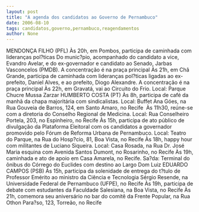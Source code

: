```yaml
---
layout: post
title: "A agenda dos candidatos ao Governo de Pernambuco"
date: 2006-08-10
tags: candidatos,governo,pernambuco,reagendamentos
author: None
---
```


MENDONÇA FILHO (PFL)
Às 20h, em Pombos, participa de caminhada com lideranças pol?ticas Do munic?pio, acompanhado do candidato a vice, Evandro Avelar, e do ex-governador e candidato ao Senado, Jarbas Vasconcelos (PMDB). A concentração é na praça principal
Às 21h, em Chã Grande, participa de caminhada com lideranças pol?ticas ligadas ao ex-prefeito, Daniel Alves, e ao prefeito, Diogo Alexandre. A concentração é na praça principal
Às 22h, em Gravatá, vai ao Circuito do Frio. Local: Parque Chucre Mussa Zarzar 
HUMBERTO COSTA (PT)
Às 8h, participa de café da manhã da chapa majoritária com sindicalistas. Local: Buffet Ana Góes, na Rua Gouveia de Barros, 124, em Santo Amaro, no Recife&nbsp;
Às 11h30, reúne-se com a diretoria do Conselho Regional de Medicina. Local: Rua Conselheiro Portela, 203, no Espinheiro, no Recife
Às 15h, participa de ato público de divulgação da Plataforma Eleitoral com os candidatos a governador promovido pelo Fórum de Reforma Urbana de Pernambuco. Local: Teatro do Parque, na Rua do Hosp?cio, 81, Boa Vista, no Recife
Às 18h, happy hour com militantes de Luciano Siqueira. Local: Casa Rosada, na Rua Dr. José Maria esquina com Avenida Santos Dumont, no Rosarinho, no Recife
Às 19h, caminhada e ato de apoio em Casa Amarela, no Recife. Sa?da: Terminal do ônibus do Córrego do Euclides com destino ao Largo Dom Luiz
EDUARDO CAMPOS (PSB)
Às 15h, participa da solenidade de entrega do t?tulo de Professor Emérito ao ministro da Ciência e Tecnologia Sérgio Resende, na Universidade Federal de Pernambuco (UFPE), no Recife
Às 19h, participa de debate com estudantes da Faculdade Salesiana, na Boa Vista, no Recife
Às 21h, comemora seu aniversário no bar do comitê da Frente Popular, na Rua Othon Para?so, 123, Torreão, no Recife 